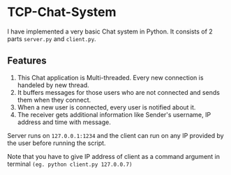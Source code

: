 # TCP-Chat-System

I have implemented a very basic Chat system in Python. It consists of 2 parts `server.py` and `client.py`.

## Features

1. This Chat application is Multi-threaded. Every new connection is handeled by new thread. 
2. It buffers messages for those users who are not connected and sends them when they connect.
3. When a new user is connected, every user is notified about it.
4. The receiver gets additional information like Sender's username, IP address and time with message.

Server runs on `127.0.0.1:1234` and the client can run on any IP provided by the user before running the script.

Note that you have to give IP address of client as a command argument in terminal
`(eg. python client.py 127.0.0.7)`
